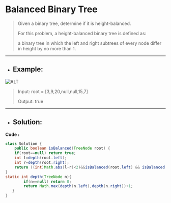 # Balanced Binary Tree
> Given a binary tree, determine if it is height-balanced.
> 
> For this problem, a height-balanced binary tree is defined as:
> 
> a binary tree in which the left and right subtrees of every node differ in height by no more than 1.
---
- ## Example:
![ALT](https://assets.leetcode.com/uploads/2020/10/06/balance_1.jpg)
> Input: root = [3,9,20,null,null,15,7]
> 
> Output: true
---
- ## Solution:
**Code :**
```java
class Solution {
    public boolean isBalanced(TreeNode root) {
    if(root==null) return true;
    int l=depth(root.left);
    int r=depth(root.right);
    return ((int)Math.abs(l-r)<2)&&isBalanced(root.left) && isBalanced(root.right);
}
static int depth(TreeNode n){
        if(n==null) return 0;
        return Math.max(depth(n.left),depth(n.right))+1;
   }
}
